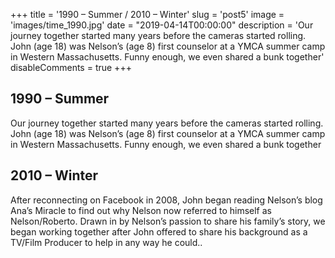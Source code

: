 +++
title = '1990 – Summer / 2010 – Winter'
slug = 'post5'
image = 'images/time_1990.jpg'
date = "2019-04-14T00:00:00"
description = 'Our journey together started many years before the cameras started rolling. John (age 18) was Nelson’s (age 8) first counselor at a YMCA summer camp in Western Massachusetts. Funny enough, we even shared a bunk together'
disableComments = true
+++ 

## 1990 – Summer

Our journey together started many years before the cameras started rolling. John (age 18) was Nelson’s (age 8) first counselor at a YMCA summer camp in Western Massachusetts. Funny enough, we even shared a bunk together

## 2010 – Winter

After reconnecting on Facebook in 2008, John began reading Nelson’s blog Ana’s Miracle to find out why Nelson now referred to himself as Nelson/Roberto. Drawn in by Nelson’s passion to share his family’s story, we began working together after John offered to share his background as a TV/Film Producer to help in any way he could..